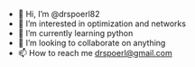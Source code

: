 - 👋 Hi, I’m @drspoerl82
- 👀 I’m interested in optimization and networks
- 🌱 I’m currently learning python
- 💞️ I’m looking to collaborate on anything
- 📫 How to reach me drspoerl@gmail.com

<!---
drspoerl82/drspoerl82 is a ✨ special ✨ repository because its `README.md` (this file) appears on your GitHub profile.
You can click the Preview link to take a look at your changes.
--->
